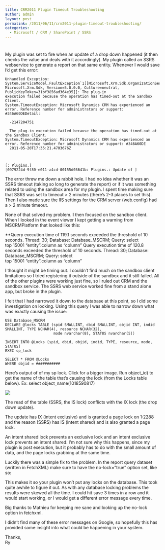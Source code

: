 ```yaml
---
title: CRM2011 Plugin Timeout Troubleshooting
author: admin
layout: post
permalink: /2011/06/11/crm2011-plugin-timeout-troubleshooting/
categories:
  - Microsoft / CRM / SharePoint / SSRS
---
```

# 

My plugin was set to fire when an update of a drop down happened (it then checks the value and deals with it accordingly). My plugin called an SSRS webservice to generate a report on that same entity. Whenever I would save I’d get this error:

    Unhandled Exception: System.ServiceModel.FaultException`1[[Microsoft.Xrm.Sdk.OrganizationServiceFault, Microsoft.Xrm.Sdk, Version=5.0.0.0, Culture=neutral, PublicKeyToken=31bf3856ad364e35]]: The plug-in 
    execution failed because the operation has timed-out at the Sandbox Client.
    System.TimeoutException: Microsoft Dynamics CRM has experienced an error. Reference number for administrators or support: #346A60DEDetail: 
    
      -2147204751
      
      The plug-in execution failed because the operation has timed-out at the Sandbox Client.
    System.TimeoutException: Microsoft Dynamics CRM has experienced an error. Reference number for administrators or support: #346A60DE
      2011-05-20T17:35:21.4703676Z
      
      
    
    [: Plugins.]
    [0979224d-9f80-e011-a4cd-00155d03641b: Plugins.: Update of ]
    
    

The error threw me down a rabbit hole. I had no idea whether it was an SSRS timeout (taking so long to generate the report) or if it was something related to using the sandbox area for my plugin. I spent time making sure that SSRS was set to timeout > 2 minutes (there’s 2-3 places to set this). Then I also made sure the IIS settings for the CRM server (web.config) had a > 2 minute timeout. 

None of that solved my problem. I then focused on the sandbox client. When I looked in the event viewer I kept getting a warning from MSCRMPlatform that looked like this:

**Query execution time of 119.1 seconds exceeded the threshold of 10 seconds. Thread: 30; Database: Database_MSCRM; Query: select  
top 15001 “entity”.column as “column” 
Query execution time of 120.8 seconds exceeded the threshold of 10 seconds. Thread: 30; Database: Database_MSCRM; Query: select  
top 15001 “entity”.column as “column”

I thought it might be timing out. I couldn’t find much on the sandbox client limitations so I tried registering it outside of the sandbox and it still failed. All of the other plugins were working just fine, so I ruled out CRM and the sandbox service. The SSRS web service worked fine from a stand alone app, but broke in the plugin.

I felt that I had narrowed it down to the database at this point, so I did some investigation on locking. Using this query I was able to narrow down what was exactly causing the issue:

    USE Database_MSCRM
    DECLARE @locks TABLE (spid SMALLINT, dbid SMALLINT, objid INT, indid SMALLINT, TYPE NCHAR(4), resource NCHAR(32), 
                          mode nvarchar(8), STATUS nvarchar(5))
    
    INSERT INTO @Locks (spid, dbid, objid, indid, TYPE, resource, mode, STATUS)
    EXEC sp_lock
    
    SELECT * FROM @Locks 
    WHERE objid = ###########

Here’s output of of my sp lock. Click for a bigger image. Run object\_id) to get the name of the table that’s causing the lock (from the Locks table below). Ex: select object\_name(1018590817)

![][2]

The read of the table (SSRS, the IS lock) conflicts with the IX lock (the drop down update).

The update has IX (intent exclusive) and is granted a page lock on 1:2288 and the reason (SSRS) has IS (intent shared) and is also granted a page lock.

An intent shared lock prevents an exclusive lock and an intent exclusive lock prevents an intent shared. I’m not sure why this happens, since my plugin is post execution, but it probably has to do with the small amount of data, and the page locks grabbing at the same time.

Luckily there was a simple fix to the problem. In the report query dataset (written in FetchXML) make sure to have the no-lock=”true” option set, like so:

    
    

This makes it so your plugin won’t put any locks on the database. This took quite awhile to figure it out. As with any database locking problems the results were skewed all the time. I could hit save 3 times in a row and it would start working, or I would get a different error message every time.

Big thanks to Mathieu for keeping me sane and looking up the no-lock option in fetchxml.

I didn’t find many of these error messages on Google, so hopefully this has provided some insight into what could be happening in your system.

Thanks,  
Ry

 [2]: http://www.ryanonrails.com/wp-content/uploads/2011/06/CRM2011_Lock.png